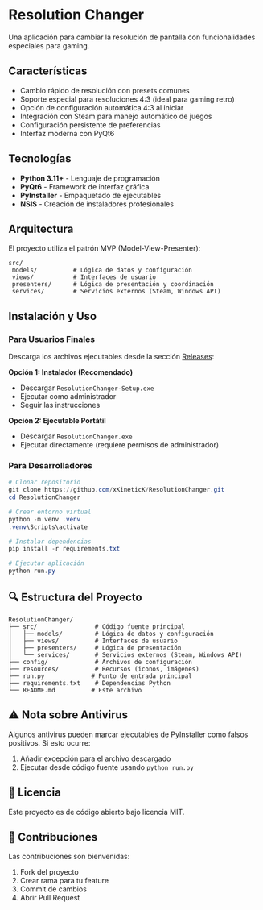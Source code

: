 ﻿# Resolution Changer

Una aplicación para cambiar la resolución de pantalla con funcionalidades especiales para gaming.

##  Características

-  Cambio rápido de resolución con presets comunes
-  Soporte especial para resoluciones 4:3 (ideal para gaming retro)
-  Opción de configuración automática 4:3 al iniciar
-  Integración con Steam para manejo automático de juegos
-  Configuración persistente de preferencias
-  Interfaz moderna con PyQt6

##  Tecnologías

- **Python 3.11+** - Lenguaje de programación
- **PyQt6** - Framework de interfaz gráfica
- **PyInstaller** - Empaquetado de ejecutables
- **NSIS** - Creación de instaladores profesionales

##  Arquitectura

El proyecto utiliza el patrón MVP (Model-View-Presenter):

```
src/
 models/          # Lógica de datos y configuración
 views/           # Interfaces de usuario
 presenters/      # Lógica de presentación y coordinación
 services/        # Servicios externos (Steam, Windows API)
```

##  Instalación y Uso

### Para Usuarios Finales
Descarga los archivos ejecutables desde la sección [Releases](https://github.com/xKineticK/ResolutionChanger/releases):

**Opción 1: Instalador (Recomendado)**
- Descargar `ResolutionChanger-Setup.exe`
- Ejecutar como administrador
- Seguir las instrucciones

**Opción 2: Ejecutable Portátil**
- Descargar `ResolutionChanger.exe`
- Ejecutar directamente (requiere permisos de administrador)

### Para Desarrolladores
```powershell
# Clonar repositorio
git clone https://github.com/xKineticK/ResolutionChanger.git
cd ResolutionChanger

# Crear entorno virtual
python -m venv .venv
.venv\Scripts\activate

# Instalar dependencias
pip install -r requirements.txt

# Ejecutar aplicación
python run.py
```

## 🔍 Estructura del Proyecto

```
ResolutionChanger/
├── src/                # Código fuente principal
│   ├── models/         # Lógica de datos y configuración
│   ├── views/          # Interfaces de usuario
│   ├── presenters/     # Lógica de presentación
│   └── services/       # Servicios externos (Steam, Windows API)
├── config/             # Archivos de configuración
├── resources/          # Recursos (iconos, imágenes)
├── run.py             # Punto de entrada principal
├── requirements.txt    # Dependencias Python
└── README.md          # Este archivo
```

## ⚠️ Nota sobre Antivirus

Algunos antivirus pueden marcar ejecutables de PyInstaller como falsos positivos. Si esto ocurre:
1. Añadir excepción para el archivo descargado
2. Ejecutar desde código fuente usando `python run.py`

## 📝 Licencia

Este proyecto es de código abierto bajo licencia MIT.

## 🤝 Contribuciones

Las contribuciones son bienvenidas:
1. Fork del proyecto
2. Crear rama para tu feature
3. Commit de cambios 
4. Abrir Pull Request
